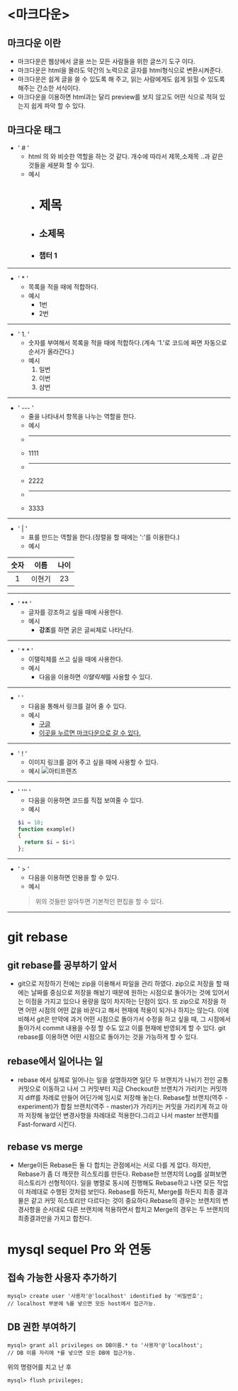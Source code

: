 # <마크다운>

## 마크다운 이란
  * 마크다운은 웹상에서 글을 쓰는 모든 사람들을 위한 글쓰기 도구 이다.
  * 마크다운은 html을 몰라도 약간의 노력으로 글자를 html형식으로 변환시켜준다.
  * 마크다운은 쉽게 글을 쓸 수 있도록 해 주고, 읽는 사람에게도 쉽게 읽힐 수 있도록 해주는 간소한 서식이다.
  * 마크다운을 이용하면 html과는 달리 preview를 보지 않고도 어떤 식으로 적혀 있는지 쉽게 파악 할 수 있다.
  
## 마크다운 태그
* ' # ' 
  *  html 의 <h>와 비슷한 역할을 하는 것 같다. 개수에 따라서 제목,소제목 ..과 같은 것들을 세분화 할 수 있다.
  * 예시
    * # 제목
    * ## 소제목
    * ### 챕터 1
---
* ' * '
  * 목록을 적을 때에 적합하다.
  * 예시
    * 1번
    * 2번
---
* ' 1. '
  * 숫자를 부여해서 목록을 적을 때에 적합하다.(계속 '1.'로 코드에 짜면 자동으로 순서가 올라간다.)
  * 예시
    1. 일번
    1. 이번
    1. 삼번
---
* ' --- '
  * 줄을 나타내서 항목을 나누는 역할을 한다.
  * 예시
  * ---
  * 1111
  * ---
  * 2222
  * ---
  * 3333
---  
* ' | '
  * 표를 만드는 역할을 한다.(정렬을 할 때에는 ':'를 이용한다.)
  * 예시
  
| 숫자 | 이름 | 나이 |
| :---: | :---: | :---: |
| 1 | 이현기 | 23 |
---  
* ' ** '
  * 글자를 강조하고 싶을 때에 사용한다.
  * 예시
    * **강조**를 하면 굵은 글씨체로 나타난다.
---
* ' *    * '
  * 이탤릭체를 쓰고 싶을 때에 사용한다.
  * 예시
    * 다음을 이용하면 *이탤릭체*를 사용할 수 있다.
---
* ' []() '
  * 다음을 통해서 링크를 걸어 줄 수 있다.
  * 예시
    * [구글](http://google.com)
    * [이곳을 누르면 마크다운으로 갈 수 있다.](#마크다운)
---
* ' ! '
  * 이미지 링크를 걸어 주고 싶을 때에 사용할 수 있다.
  * 예시
  ![아티프렌즈](http://www.artifriends.com/img/project_saseul1_.png)
---
* ' ''' '
  * 다음을 이용하면 코드를 직접 보여줄 수 있다.
  * 예시
  ```php
  $i = 10;
  function example()
  {
    return $i = $i+1
  };
---
* ' > '
  * 다음을 이용하면 인용을 할 수 있다.
  * 예시
  >위의 것들만 알아두면 기본적인 편집을 할 수 있다.
---
 
# git rebase

## **git rebase**를 공부하기 앞서
* git으로 저장하기 전에는 zip을 이용해서 파일을 관리 하였다. zip으로 저장을 할 때에는 날짜를 중심으로 저장을 해놨기 때문에 원하는 시점으로 돌아가는 것에 있어서는
이점을 가지고 있으나 용량을 많이 차지하는 단점이 있다. 또 zip으로 저장을 하면 어떤 시점의 어떤 값을 바꾼다고 해서 현재에 적용이 되거나 하지는 않는다.
이에 비해서 git은 만약에 과거 어떤 시점으로 돌아가서 수정을 하고 싶을 때, 그 시점에서 돌아가서 commit 내용을 수정 할 수도 있고 이를 현재에 반영되게 할 수 있다.
git rebase를 이용하면 어떤 시점으로 돌아가는 것을 가능하게 할 수 있다.

## rebase에서 일어나는 일
* rebase 에서 실제로 일어나는 일을 설명하자면 일단 두 브랜치가 나뉘기 전인 공통 커밋으로 이동하고 나서 그 커밋부터 지금 Checkout한 브랜치가 가리키는 커밋까지 
diff를 차례로 만들어 어딘가에 임시로 저장해 놓는다. Rebase할 브랜치(역주 - experiment)가 합칠 브랜치(역주 - master)가 가리키는 커밋을 가리키게 하고 
아까 저장해 놓았던 변경사항을 차례대로 적용한다.그리고 나서 master 브랜치를 Fast-forward 시킨다.

## rebase vs merge
* Merge이든 Rebase든 둘 다 합치는 관점에서는 서로 다를 게 없다. 하지만, Rebase가 좀 더 깨끗한 히스토리를 만든다. Rebase한 브랜치의 Log를 살펴보면
히스토리가 선형적이다. 일을 병렬로 동시에 진행해도 Rebase하고 나면 모든 작업이 차례대로 수행된 것처럼 보인다. Rebase를 하든지, Merge를 하든지 최종 결과물은 같고
커밋 히스토리만 다르다는 것이 중요하다.Rebase의 경우는 브랜치의 변경사항을 순서대로 다른 브랜치에 적용하면서 합치고 Merge의 경우는 두 브랜치의 최종결과만을
가지고 합친다.

# mysql sequel Pro 와 연동

## 접속 가능한 사용자 추가하기
```mysql
mysql> create user '사용자'@'localhost' identified by '비밀번호';
// localhost 부분에 %를 넣으면 모든 host에서 접근가능.
```
## DB 권한 부여하기

```mysql
mysql> grant all privileges on DB이름.* to '사용자'@'localhost';
// DB 이름 자리에 *를 넣으면 모든 DB에 접근가능.
```
위의 명령어를 치고 난 후
```mysql
mysql> flush privileges;
```
